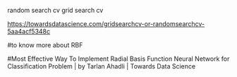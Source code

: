 random search cv
grid search cv

https://towardsdatascience.com/gridsearchcv-or-randomsearchcv-5aa4acf5348c

#to know more about RBF

#Most Effective Way To Implement Radial Basis Function Neural Network for Classification Problem | by Tarlan Ahadli | Towards Data Science
